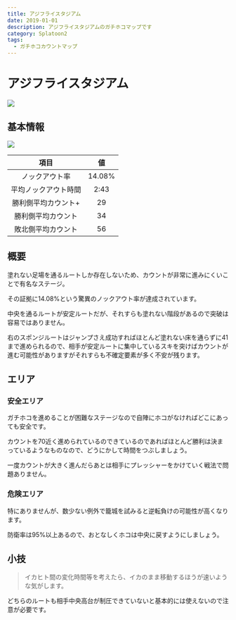 ```yaml
---
title: アジフライスタジアム
date: 2019-01-01
description: アジフライスタジアムのガチホコマップです
category: Splatoon2
tags:
  - ガチホコカウントマップ
---
```


# アジフライスタジアム

![](https://pbs.twimg.com/media/EcyNUaBWkAABXf_?format=jpg&name=large)

## 基本情報

![](https://pbs.twimg.com/media/EV-GnJ1WoAA0Mph?format=png&name=large)

|         項目         |   値   |
| :------------------: | :----: |
|    ノックアウト率    | 14.08% |
| 平均ノックアウト時間 |  2:43  |
| 勝利側平均カウント+  |   29   |
|  勝利側平均カウント  |   34   |
|  敗北側平均カウント  |   56   |

## 概要

塗れない足場を通るルートしか存在しないため、カウントが非常に進みにくいことで有名なステージ。

その証拠に14.08%という驚異のノックアウト率が達成されています。

中央を通るルートが安定ルートだが、それすらも塗れない階段があるので突破は容易ではありません。

右のスポンジルートはジャンプさえ成功すればほとんど塗れない床を通らずに41まで進められるので、相手が安定ルートに集中しているスキを突けばカウントが進む可能性がありますがそれすらも不確定要素が多く不安が残ります。

## エリア

### 安全エリア

ガチホコを進めることが困難なステージなので自陣にホコがなければどこにあっても安全です。

カウントを70近く進められているのできているのであればほとんど勝利は決まっているようなものなので、どうにかして時間をつぶしましょう。

一度カウントが大きく進んだらあとは相手にプレッシャーをかけていく戦法で問題ありません。

### 危険エリア

特にありませんが、数少ない例外で籠城を試みると逆転負けの可能性が高くなります。

防衛率は95%以上あるので、おとなしくホコは中央に戻すようにしましょう。

## 小技

> イカヒト間の変化時間等を考えたら、イカのまま移動するほうが速いような気がします。

どちらのルートも相手中央高台が制圧できていないと基本的には使えないので注意が必要です。
